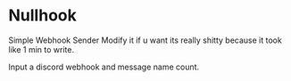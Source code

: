# Nullhook
Simple Webhook Sender
Modify it if u want its really shitty because it took like 1 min to write.

Input a discord webhook and message name count.
